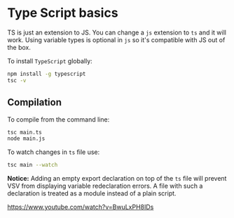 # Type Script basics

TS is just an extension to JS. You can change a `js` extension to `ts` and it will work. Using variable types is optional in `js` so it's compatible with JS out of the box.

To install `TypeScript` globally:

```bash
npm install -g typescript
tsc -v
```

## Compilation

To compile from the command line:

```bash
tsc main.ts 
node main.js
```

To watch changes in `ts` file use:

```bash
tsc main --watch
```

__Notice:__ Adding an empty export declaration on top of the `ts` file will prevent VSV from displaying variable redeclaration errors. A file with such a declaration is treated as a module instead of a plain script.

https://www.youtube.com/watch?v=BwuLxPH8IDs
